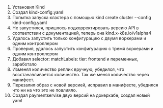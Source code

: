 1) Установил Kind
2) Создал kind-config.yaml
3) Попытка запуска кластера с помощью kind create cluster --config kind-config.yaml
4) Не запустился, пришлось подкорректировать версию API в соответствии с документацией, теперь она kind.x-k8s.io/v1alpha4
5) Удалось запустить только конфигурацию с двумя воркерами и одним контроллером
6) Проверил, удалось запустить конфигурацию с тремя воркерами и одним контроллером
7) Добавил 
selector:
    matchLabels:
      tier: frontend
и переменных, заработало
8) Изменял количество реплик вручную, убедился, что восстанавливается количество. Так же менял количество через манифест.
9) Перезалил образ с новой версией, исправил в манифесте, убедился что ни на что это не повлияло.
10) Создал paymentservise двух версий на докерхабе, создал новый yaml
